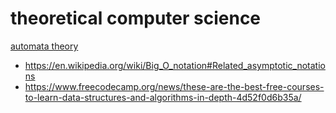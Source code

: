 # theoretical computer science

[automata theory](automata-theory)

-   https://en.wikipedia.org/wiki/Big_O_notation#Related_asymptotic_notations
-   https://www.freecodecamp.org/news/these-are-the-best-free-courses-to-learn-data-structures-and-algorithms-in-depth-4d52f0d6b35a/
